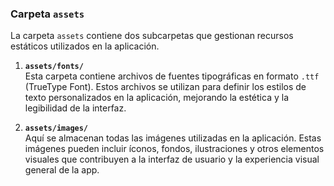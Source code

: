 ### **Carpeta `assets`**

La carpeta `assets` contiene dos subcarpetas que gestionan recursos estáticos utilizados en la aplicación.

1. **`assets/fonts/`**  
   Esta carpeta contiene archivos de fuentes tipográficas en formato `.ttf` (TrueType Font). Estos archivos se utilizan para definir los estilos de texto personalizados en la aplicación, mejorando la estética y la legibilidad de la interfaz.

2. **`assets/images/`**  
   Aquí se almacenan todas las imágenes utilizadas en la aplicación. Estas imágenes pueden incluir íconos, fondos, ilustraciones y otros elementos visuales que contribuyen a la interfaz de usuario y la experiencia visual general de la app.
